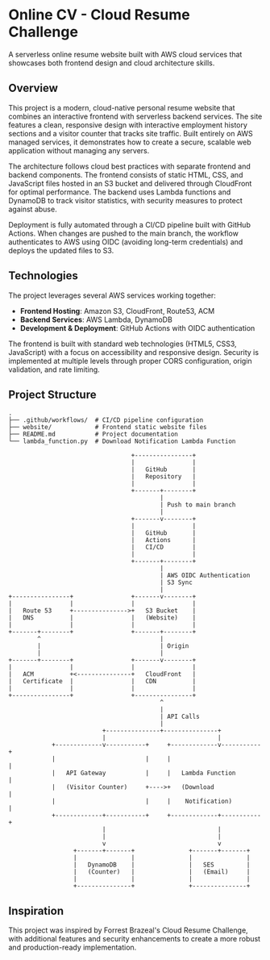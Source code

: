 # Online CV - Cloud Resume Challenge

A serverless online resume website built with AWS cloud services that showcases both frontend design and cloud architecture skills.

## Overview

This project is a modern, cloud-native personal resume website that combines an interactive frontend with serverless backend services. The site features a clean, responsive design with interactive employment history sections and a visitor counter that tracks site traffic. Built entirely on AWS managed services, it demonstrates how to create a secure, scalable web application without managing any servers.

The architecture follows cloud best practices with separate frontend and backend components. The frontend consists of static HTML, CSS, and JavaScript files hosted in an S3 bucket and delivered through CloudFront for optimal performance. The backend uses Lambda functions and DynamoDB to track visitor statistics, with security measures to protect against abuse.

Deployment is fully automated through a CI/CD pipeline built with GitHub Actions. When changes are pushed to the main branch, the workflow authenticates to AWS using OIDC (avoiding long-term credentials) and deploys the updated files to S3.

## Technologies

The project leverages several AWS services working together:

- **Frontend Hosting**: Amazon S3, CloudFront, Route53, ACM
- **Backend Services**: AWS Lambda, DynamoDB
- **Development & Deployment**: GitHub Actions with OIDC authentication

The frontend is built with standard web technologies (HTML5, CSS3, JavaScript) with a focus on accessibility and responsive design. Security is implemented at multiple levels through proper CORS configuration, origin validation, and rate limiting.

## Project Structure

```
.
├── .github/workflows/  # CI/CD pipeline configuration
├── website/            # Frontend static website files
├── README.md           # Project documentation
└── lambda_function.py  # Download Notification Lambda Function
```

```
                                  +----------------+
                                  |                |
                                  |   GitHub       |
                                  |   Repository   |
                                  |                |
                                  +-------+--------+
                                          |
                                          | Push to main branch
                                          |
                                  +-------v--------+
                                  |                |
                                  |   GitHub       |
                                  |   Actions      |
                                  |   CI/CD        |
                                  |                |
                                  +-------+--------+
                                          |
                                          | AWS OIDC Authentication
                                          | S3 Sync
                                          |
+----------------+                +-------v--------+
|                |                |                |
|   Route 53     +--------------->+   S3 Bucket    |
|   DNS          |                |   (Website)    |
|                |                |                |
+-------+--------+                +-------+--------+
        ^                                 |
        |                                 | Origin
        |                                 |
+-------+--------+                +-------v--------+
|                |                |                |
|   ACM          +<---------------+   CloudFront   |
|   Certificate  |                |   CDN          |
|                |                |                |
+----------------+                +----------------+
                                          ^
                                          |
                                          | API Calls
                                          |
                          +---------------+---------------+
                          |                               |
            +-------------v-----------+     +-------------v-----------+
            |                         |     |                         |
            |   API Gateway           |     |   Lambda Function       |
            |   (Visitor Counter)     +---->+   (Download             |
            |                         |     |    Notification)        |
            +-------------+-----------+     +-------------+-----------+
                          |                               |
                          |                               |
                          v                               v
                  +-------+-------+               +-------+-------+
                  |               |               |               |
                  |   DynamoDB    |               |   SES         |
                  |   (Counter)   |               |   (Email)     |
                  |               |               |               |
                  +---------------+               +---------------+
```

## Inspiration

This project was inspired by Forrest Brazeal's Cloud Resume Challenge, with additional features and security enhancements to create a more robust and production-ready implementation.